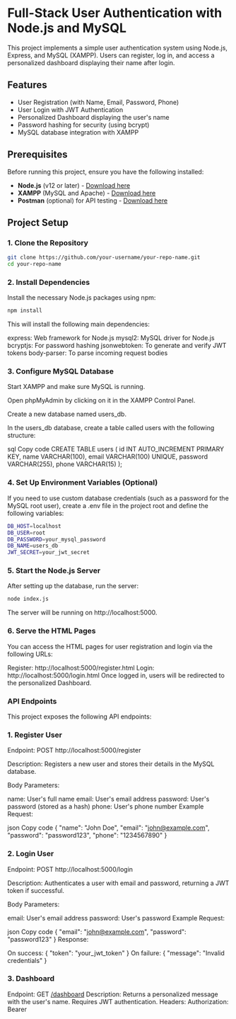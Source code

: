# Full-Stack User Authentication with Node.js and MySQL

This project implements a simple user authentication system using Node.js, Express, and MySQL (XAMPP). Users can register, log in, and access a personalized dashboard displaying their name after login.

## Features

- User Registration (with Name, Email, Password, Phone)
- User Login with JWT Authentication
- Personalized Dashboard displaying the user's name
- Password hashing for security (using bcrypt)
- MySQL database integration with XAMPP

## Prerequisites

Before running this project, ensure you have the following installed:

- **Node.js** (v12 or later) - [Download here](https://nodejs.org/)
- **XAMPP** (MySQL and Apache) - [Download here](https://www.apachefriends.org/index.html)
- **Postman** (optional) for API testing - [Download here](https://www.postman.com/)

## Project Setup

### 1. Clone the Repository

```bash
git clone https://github.com/your-username/your-repo-name.git
cd your-repo-name
```

### 2. Install Dependencies

Install the necessary Node.js packages using npm:
```bash
npm install
```
This will install the following main dependencies:

express: Web framework for Node.js
mysql2: MySQL driver for Node.js
bcryptjs: For password hashing
jsonwebtoken: To generate and verify JWT tokens
body-parser: To parse incoming request bodies

### 3. Configure MySQL Database
Start XAMPP and make sure MySQL is running.

Open phpMyAdmin by clicking on it in the XAMPP Control Panel.

Create a new database named users_db.

In the users_db database, create a table called users with the following structure:

sql
Copy code
CREATE TABLE users (
    id INT AUTO_INCREMENT PRIMARY KEY,
    name VARCHAR(100),
    email VARCHAR(100) UNIQUE,
    password VARCHAR(255),
    phone VARCHAR(15)
);
### 4. Set Up Environment Variables (Optional)
If you need to use custom database credentials (such as a password for the MySQL root user), create a .env file in the project root and define the following variables:

```bash
DB_HOST=localhost
DB_USER=root
DB_PASSWORD=your_mysql_password
DB_NAME=users_db
JWT_SECRET=your_jwt_secret

```

### 5. Start the Node.js Server
After setting up the database, run the server:

```bash
node index.js
```

The server will be running on http://localhost:5000.

### 6. Serve the HTML Pages
You can access the HTML pages for user registration and login via the following URLs:

Register: http://localhost:5000/register.html
Login: http://localhost:5000/login.html
Once logged in, users will be redirected to the personalized Dashboard.

### API Endpoints
This project exposes the following API endpoints:

### 1. Register User
Endpoint: POST  http://localhost:5000/register

Description: Registers a new user and stores their details in the MySQL database.

Body Parameters:

name: User's full name
email: User's email address
password: User's password (stored as a hash)
phone: User's phone number
Example Request:

json
Copy code
{
  "name": "John Doe",
  "email": "john@example.com",
  "password": "password123",
  "phone": "1234567890"
}
###  2. Login User
Endpoint: POST http://localhost:5000/login

Description: Authenticates a user with email and password, returning a JWT token if successful.

Body Parameters:

email: User's email address
password: User's password
Example Request:

json
Copy code
{
  "email": "john@example.com",
  "password": "password123"
}
Response:

On success: { "token": "your_jwt_token" }
On failure: { "message": "Invalid credentials" }
###  3. Dashboard
Endpoint: GET [/dashboard](http://localhost:5000/dashboard)
Description: Returns a personalized message with the user's name. Requires JWT authentication.
Headers: Authorization: Bearer <JWT token>

